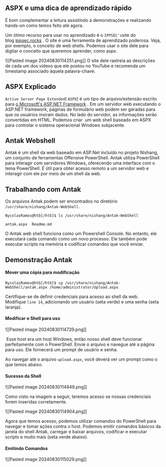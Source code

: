 ## ASPX e uma dica de aprendizado rápido
É bom complementar a leitura assistindo a demonstrações e realizando hands-on como temos feito até agora.

Um ótimo recurso para usar no aprendizado é o `IPPSEC's`site do blog [ippsec.rocks](https://ippsec.rocks/?#) . O site é uma ferramenta de aprendizado poderosa. Veja, por exemplo, o conceito de web shells. Podemos usar o site dele para digitar o conceito que queremos aprender, como aspx.

![[Pasted image 20240830114251.png]]
O site dele rastreia as descrições de cada um dos vídeos que ele postou no YouTube e recomenda um timestamp associado àquela palavra-chave.

## ASPX Explicado
`Active Server Page Extended`( `ASPX`) é um tipo de arquivo/extensão escrito para [o Microsoft's ASP.NET Framework](https://docs.microsoft.com/en-us/aspnet/overview) . Em um servidor web executando o ASP.NET framework, páginas de formulário web podem ser geradas para que os usuários insiram dados. No lado do servidor, as informações serão convertidas em HTML.
Podemos criar  um web shell baseado em ASPX para controlar o sistema operacional Windows subjacente.

## Antak Webshell
Antak é um shell da web baseado em ASP.Net incluído no projeto Nishang, um conjunto de ferramentas Offensive PowerShell. Antak utiliza PowerShell para interagir com servidores Windows, oferecendo uma interface com o tema PowerShell. É útil para obter acesso remoto a um servidor web e interagir com ele por meio de um shell da web.

## Trabalhando com Antak

Os arquivos Antak podem ser encontrados no diretório `/usr/share/nishang/Antak-WebShell`.

```shell-session
NycolasRamos@htb[/htb]$ ls /usr/share/nishang/Antak-WebShell

antak.aspx  Readme.md
```
O Antak web shell funciona como um Powershell Console. No entanto, ele executará cada comando como um novo processo. Ele também pode executar scripts na memória e codificar comandos que você enviar.

## Demonstração Antak

#### Mover uma cópia para modificação
```shell-session
NycolasRamos@htb[/htb]$ cp /usr/share/nishang/Antak-WebShell/antak.aspx /home/administrator/Upload.aspx
```

Certifique-se de definir credenciais para acesso ao shell da web. Modifique `line 14`, adicionando um usuário (seta verde) e uma senha (seta laranja).

#### Modificar o Shell para uso
![[Pasted image 20240830114739.png]]

 Esse host era um host Windows, então nosso shell deve funcionar perfeitamente com o PowerShell. Envie o arquivo e navegue até a página para uso. Ele fornecerá um prompt de usuário e senha.

Ao navegar até o arquivo `upload.aspx`, você deverá ver um prompt como o que temos abaixo.

#### Sucesso da Shell
![[Pasted image 20240830114849.png]]

Como visto na imagem a seguir, teremos acesso se nossas credenciais forem inseridas corretamente.

![[Pasted image 20240830114904.png]]

Agora que temos acesso, podemos utilizar comandos do PowerShell para navegar e tomar ações contra o host. Podemos emitir comandos básicos da janela do shell Antak, carregar e baixar arquivos, codificar e executar scripts e muito mais (seta verde abaixo).

#### Emitindo Comandos
![[Pasted image 20240830115029.png]]


















































